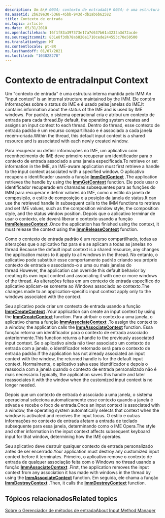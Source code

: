 ```yaml
---
description: Um &\# 0034; contexto de entrada&\# 0034; é uma estrutura interna mantida pelo IMM.
ms.assetid: 2b639e30-5368-45bb-943d-db1ab6b62582
title: Contexto de entrada
ms.topic: article
ms.date: 05/31/2018
ms.openlocfilehash: 16f1f83a397373e17a7d637b61a3232a3d72acde
ms.sourcegitcommit: 831e8f3db78ab820e1710cede244553c70e50500
ms.translationtype: MT
ms.contentlocale: pt-BR
ms.lasthandoff: 01/07/2021
ms.locfileid: "103828270"
---
```

# <a name="input-context"></a><span data-ttu-id="8b00f-103">Contexto de entrada</span><span class="sxs-lookup"><span data-stu-id="8b00f-103">Input Context</span></span>

<span data-ttu-id="8b00f-104">Um "contexto de entrada" é uma estrutura interna mantida pelo IMM.</span><span class="sxs-lookup"><span data-stu-id="8b00f-104">An "input context" is an internal structure maintained by the IMM.</span></span> <span data-ttu-id="8b00f-105">Ele contém informações sobre o status do IME e é usado pelas janelas do IME.</span><span class="sxs-lookup"><span data-stu-id="8b00f-105">It contains information about the status of the IME and is used by IME windows.</span></span> <span data-ttu-id="8b00f-106">Por padrão, o sistema operacional cria e atribui um contexto de entrada para cada thread.</span><span class="sxs-lookup"><span data-stu-id="8b00f-106">By default, the operating system creates and assigns an input context to each thread.</span></span> <span data-ttu-id="8b00f-107">Dentro do thread, esse contexto de entrada padrão é um recurso compartilhado e é associado a cada janela recém-criada.</span><span class="sxs-lookup"><span data-stu-id="8b00f-107">Within the thread, this default input context is a shared resource and is associated with each newly created window.</span></span>

<span data-ttu-id="8b00f-108">Para recuperar ou definir informações no IME, um aplicativo com reconhecimento de IME deve primeiro recuperar um identificador para o contexto de entrada associado a uma janela especificada.</span><span class="sxs-lookup"><span data-stu-id="8b00f-108">To retrieve or set information in the IME, an IME-aware application must first retrieve a handle to the input context associated with a specified window.</span></span> <span data-ttu-id="8b00f-109">O aplicativo recupera o identificador usando a função [**ImmGetContext**](/windows/desktop/api/Imm/nf-imm-immgetcontext) .</span><span class="sxs-lookup"><span data-stu-id="8b00f-109">The application retrieves the handle by using the [**ImmGetContext**](/windows/desktop/api/Imm/nf-imm-immgetcontext) function.</span></span> <span data-ttu-id="8b00f-110">Ele pode usar o identificador recuperado em chamadas subsequentes para as funções do IMM para recuperar e definir valores do IME, como o estilo da janela de composição, o estilo de composição e a posição da janela de status.</span><span class="sxs-lookup"><span data-stu-id="8b00f-110">It can use the retrieved handle in subsequent calls to the IMM functions to retrieve and set IME values, such as the composition window style, the composition style, and the status window position.</span></span> <span data-ttu-id="8b00f-111">Depois que o aplicativo terminar de usar o contexto, ele deverá liberar o contexto usando a função [**ImmReleaseContext**](/windows/desktop/api/Imm/nf-imm-immreleasecontext) .</span><span class="sxs-lookup"><span data-stu-id="8b00f-111">Once the application has finished using the context, it must release the context using the [**ImmReleaseContext**](/windows/desktop/api/Imm/nf-imm-immreleasecontext) function.</span></span>

<span data-ttu-id="8b00f-112">Como o contexto de entrada padrão é um recurso compartilhado, todas as alterações que o aplicativo faz para ele se aplicam a todas as janelas no thread.</span><span class="sxs-lookup"><span data-stu-id="8b00f-112">Because the default input context is a shared resource, any changes the application makes to it apply to all windows in the thread.</span></span> <span data-ttu-id="8b00f-113">No entanto, o aplicativo pode substituir esse comportamento padrão criando seu próprio contexto de entrada e associando-o a uma ou mais janelas do thread.</span><span class="sxs-lookup"><span data-stu-id="8b00f-113">However, the application can override this default behavior by creating its own input context and associating it with one or more windows of the thread.</span></span> <span data-ttu-id="8b00f-114">As alterações feitas em um contexto de entrada específico do aplicativo aplicam-se somente ao Windows associado ao contexto.</span><span class="sxs-lookup"><span data-stu-id="8b00f-114">The changes made to an application-specific input context apply only to the windows associated with the context.</span></span>

<span data-ttu-id="8b00f-115">Seu aplicativo pode criar um contexto de entrada usando a função [**ImmCreateContext**](/windows/desktop/api/Imm/nf-imm-immcreatecontext) .</span><span class="sxs-lookup"><span data-stu-id="8b00f-115">Your application can create an input context by using the [**ImmCreateContext**](/windows/desktop/api/Imm/nf-imm-immcreatecontext) function.</span></span> <span data-ttu-id="8b00f-116">Para atribuir o contexto a uma janela, o aplicativo chama a função [**ImmAssociateContext**](/windows/desktop/api/Imm/nf-imm-immassociatecontext) .</span><span class="sxs-lookup"><span data-stu-id="8b00f-116">To assign the context to a window, the application calls the [**ImmAssociateContext**](/windows/desktop/api/Imm/nf-imm-immassociatecontext) function.</span></span> <span data-ttu-id="8b00f-117">Essa função retorna um identificador para o contexto de entrada associado anteriormente.</span><span class="sxs-lookup"><span data-stu-id="8b00f-117">This function returns a handle to the previously associated input context.</span></span> <span data-ttu-id="8b00f-118">Se o aplicativo ainda não tiver associado um contexto de entrada com a janela, o identificador retornado será para o contexto de entrada padrão.</span><span class="sxs-lookup"><span data-stu-id="8b00f-118">If the application has not already associated an input context with the window, the returned handle is for the default input context.</span></span> <span data-ttu-id="8b00f-119">Normalmente, o aplicativo salva esse identificador e depois o reassocia com a janela quando o contexto de entrada personalizado não é mais necessário.</span><span class="sxs-lookup"><span data-stu-id="8b00f-119">Typically, the application saves this handle and later reassociates it with the window when the customized input context is no longer needed.</span></span>

<span data-ttu-id="8b00f-120">Depois que um contexto de entrada é associado a uma janela, o sistema operacional seleciona automaticamente esse contexto quando a janela é ativada e recebe o foco de entrada.</span><span class="sxs-lookup"><span data-stu-id="8b00f-120">Once an input context is associated with a window, the operating system automatically selects that context when the window is activated and receives the input focus.</span></span> <span data-ttu-id="8b00f-121">O estilo e outras informações no contexto de entrada afetam a entrada de teclado subsequente para essa janela, determinando como o IME Opera.</span><span class="sxs-lookup"><span data-stu-id="8b00f-121">The style and other information in the input context affects subsequent keyboard input for that window, determining how the IME operates.</span></span>

<span data-ttu-id="8b00f-122">Seu aplicativo deve destruir qualquer contexto de entrada personalizado antes de ser encerrado.</span><span class="sxs-lookup"><span data-stu-id="8b00f-122">Your application must destroy any customized input context before it terminates.</span></span> <span data-ttu-id="8b00f-123">Primeiro, o aplicativo remove o contexto de entrada de qualquer associação feita com o Windows no thread usando a função [**ImmAssociateContext**](/windows/desktop/api/Imm/nf-imm-immassociatecontext) .</span><span class="sxs-lookup"><span data-stu-id="8b00f-123">First, the application removes the input context from any association it has made with windows in the thread by using the [**ImmAssociateContext**](/windows/desktop/api/Imm/nf-imm-immassociatecontext) function.</span></span> <span data-ttu-id="8b00f-124">Em seguida, ele chama a função [**ImmDestroyContext**](/windows/desktop/api/Imm/nf-imm-immdestroycontext) .</span><span class="sxs-lookup"><span data-stu-id="8b00f-124">Then, it calls the [**ImmDestroyContext**](/windows/desktop/api/Imm/nf-imm-immdestroycontext) function.</span></span>

## <a name="related-topics"></a><span data-ttu-id="8b00f-125">Tópicos relacionados</span><span class="sxs-lookup"><span data-stu-id="8b00f-125">Related topics</span></span>

<dl> <dt>

[<span data-ttu-id="8b00f-126">Sobre o Gerenciador de métodos de entrada</span><span class="sxs-lookup"><span data-stu-id="8b00f-126">About Input Method Manager</span></span>](about-input-method-manager.md)
</dt> </dl>

 

 



